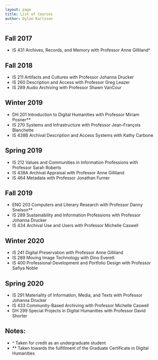 ```yaml
---
layout: page
title: List of Courses
author: Dylan Karlsson
---
```


## Fall 2017

- IS 431 Archives, Records, and Memory with Professor Anne Gilliland^

## Fall 2018

- IS 211 Artifacts and Cultures with Professor Johanna Drucker
- IS 260 Description and Access with Professor Greg Leazer
- IS 289 Audio Archiving with Professor Shawn VanCour

## Winter 2019

- DH 201 Introduction to Digital Humanities with Professor Miriam Posner**
- IS 270 Systems and Infrastructure with Professor Jean-François Blanchette
- IS 438B Archival Description and Access Systems with Kathy Carbone

## Spring 2019

- IS 212 Values and Communities in Information Professions with Professor Sarah Roberts
- IS 438A Archival Appraisal with Professor Anne Gilliland
- IS 464 Metadata with Professor Jonathan Furner

## Fall 2019

- ENG 203 Computers and Literary Research with Professor Danny Snelson**
- IS 289 Sustainability and Information Professions with Professor Johanna Drucker
- IS 434 Archival Use and Users with Professor Michelle Caswell

## Winter 2020

- IS 241 Digital Preservation with Professor Anne Gilliland
- IS 289 Moving Image Technology with Dino Everett
- IS 400 Professional Development and Portfolio Design with Professor Safiya Noble

## Spring 2020

- IS 291 Materiality of Information, Media, and Texts with Professor Johanna Drucker
- IS 433 Community-Based Archiving with Professor Michelle Caswell
- DH 299 Special Projects in Digital Humanities with Professor David Shorter

## Notes:
- ^ Taken for credit as an undergraduate student
- ** Taken towards the fulfillment of the Graduate Certificate in Digital Humanities
